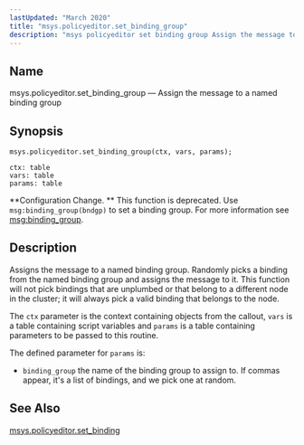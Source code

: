 ```yaml
---
lastUpdated: "March 2020"
title: "msys.policyeditor.set_binding_group"
description: "msys policyeditor set binding group Assign the message to a named binding group msys policyeditor set binding group ctx vars params Configuration Change This function is deprecated Use msg binding group bndgp to set a binding group For more information see msg binding group Assigns the message to a named..."
---
```


<a name="lua.ref.msys.policyeditor.set_binding_group"></a> 
## Name

msys.policyeditor.set_binding_group — Assign the message to a named binding group

<a name="idp25059056"></a> 
## Synopsis

`msys.policyeditor.set_binding_group(ctx, vars, params);`

```
ctx: table
vars: table
params: table
```

**Configuration Change. ** This function is deprecated. Use `msg:binding_group(bndgp)` to set a binding group. For more information see [msg:binding_group](/momentum/3/3-reference/3-reference-lua-ref-msg-binding-group).

<a name="idp25064400"></a> 
## Description

Assigns the message to a named binding group. Randomly picks a binding from the named binding group and assigns the message to it. This function will not pick bindings that are unplumbed or that belong to a different node in the cluster; it will always pick a valid binding that belongs to the node.

The `ctx` parameter is the context containing objects from the callout, `vars` is a table containing script variables and `params` is a table containing parameters to be passed to this routine.

The defined parameter for `params` is:

*   `binding_group` the name of the binding group to assign to. If commas appear, it's a list of bindings, and we pick one at random.

<a name="idp25070800"></a> 
## See Also

[msys.policyeditor.set_binding](/momentum/3/3-reference/lua-ref-msys-policyeditor-set-binding)
